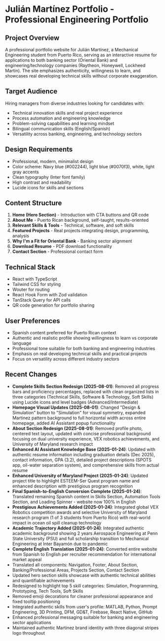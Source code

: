 # Julián Martínez Portfolio - Professional Engineering Portfolio

## Project Overview
A professional portfolio website for Julián Martínez, a Mechanical Engineering student from Puerto Rico, serving as an interactive resume for applications to both banking sector (Oriental Bank) and engineering/technology companies (Raytheon, Honeywell, Lockheed Martin). The site emphasizes authenticity, willingness to learn, and showcases real developing technical skills without corporate exaggeration.

## Target Audience
Hiring managers from diverse industries looking for candidates with:
- Technical innovation skills and real project experience
- Process automation and engineering knowledge
- Problem-solving capabilities and learning mindset
- Bilingual communication skills (English/Spanish)
- Versatility across banking, engineering, and technology sectors

## Design Requirements
- Professional, modern, minimalist design
- Color scheme: Navy blue (#002244), light blue (#0070f3), white, light gray accents
- Clean typography (Inter font family)
- High contrast and readability
- Lucide icons for skills and sections

## Content Structure
1. **Home (Hero Section)** - Introduction with CTA buttons and QR code
2. **About Me** - Puerto Rican background, self-taught, results-oriented
3. **Relevant Skills & Tools** - Technical, software, and soft skills
4. **Featured Projects** - Real projects integrating design, programming, analysis
5. **Why I'm a Fit for Oriental Bank** - Banking sector alignment
6. **Download Resume** - PDF download functionality
7. **Contact Section** - Professional contact form

## Technical Stack
- React with TypeScript
- Tailwind CSS for styling
- Wouter for routing
- React Hook Form with Zod validation
- TanStack Query for API calls
- QR code generation for portfolio sharing

## User Preferences
- Spanish content preferred for Puerto Rican context
- Authentic and realistic profile showing willingness to learn vs corporate language
- Professional tone suitable for both banking and engineering industries
- Emphasis on real developing technical skills and practical projects
- Focus on versatility across different industry sectors

## Recent Changes
- **Complete Skills Section Redesign (2025-08-01)**: Removed all progress bars and proficiency percentages, replaced with clean organized lists in three categories (Technical Skills, Software & Technology, Soft Skills) using Lucide icons and level badges (Advanced/Intermediate)
- **Homepage Visual Updates (2025-08-01)**: Changed "Design & Simulation" button to "Simulation" for visual symmetry, expanded Martinez pattern background to full horizontal width across entire homepage, added AI Assistant popup functionality
- **About Section Redesign (2025-08-01)**: Removed profile photo, centered text layout, updated with concise professional background focusing on dual university experience, VEX robotics achievements, and University of Maryland research impact
- **Enhanced AI Assistant Knowledge Base (2025-01-24)**: Updated with authentic resume information including graduation details (Dec 2025), contact information, GPA (3.2), detailed project descriptions (SPOTS app, oil-water separation system), and comprehensive skills from actual resume
- **Enhanced University of Maryland Project (2025-01-24)**: Updated project title to highlight ESTEEM-Ser Quest program name and enhanced description with prestigious program recognition
- **Final Spanish-to-English Conversion Complete (2025-01-24)**: Translated remaining Spanish content in Skills Section, Automation Tools Section, and Loading Spinner - website now 100% in English
- **Prestigious Achievements Added (2025-01-24)**: Integrated global VEX Robotics competition awards and selective University of Maryland research program (1 of 3 students from Puerto Rico) with real-world impact in ocean oil spill cleanup technology
- **Academic Trajectory Added (2025-01-24)**: Integrated authentic academic background showing 2 years Aerospace Engineering at Penn State University (PSU) and full scholarship transition to Mechanical Engineering at Inter Bayamón due to pandemic
- **Complete English Translation (2025-01-24)**: Converted entire website from Spanish to English per recruiter recommendation for international market appeal
- Translated all components: Navigation, Footer, About Section, Banking/Professional Areas, Projects Section, Contact Section
- Updated hero section skills showcase with authentic technical abilities and quantifiable achievements
- Redesigned to highlight top 5 skill categories: Simulation, Programming, Prototyping, Tech Tools, Soft Skills
- Removed emoji decorations for cleaner professional appearance and fixed tooltip positioning
- Integrated authentic skills from user's profile: MATLAB, Python, Prompt Engineering, 3D Printing, DFM, GD&T, Firebase, React Native, GitHub
- Enhanced professional messaging suitable for banking and engineering sector applications
- Maintained authentic Martinez brand identity with three diagonal stripes logo throughout